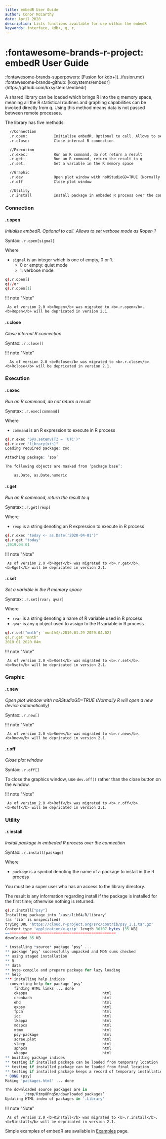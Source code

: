 ```yaml
---
title: embedR User Guide
author: Conor McCarthy
date: April 2020
description: Lists functions available for use within the embedR
keywords: interface, kdb+, q, r, 
---
```


# :fontawesome-brands-r-project: embedR User Guide

<div class="fusion" markdown="1">
:fontawesome-brands-superpowers: [Fusion for kdb+](../fusion.md)
</div>
:fontawesome-brands-github:
[kxsystems/embedr](https://github.com/kxsystems/embedr)

A shared library can be loaded which brings R into the q memory space,
meaning all the R statistical routines and graphing capabilities can be invoked directly from q.
Using this method means data is not passed between remote processes.

The library has five methods:

```txt
  //Connection
  .r.open:            Initialise embedR. Optional to call. Allows to set verbose mode as Ropen 1
  .r.close:           Close internal R connection

  //Execution
  .r.exec:            Run an R command, do not return a result
  .r.get:             Run an R command, return the result to q
  .r.set:             Set a variable in the R memory space

  //Graphic
  .r.dev              Open plot window with noRStudioGD=TRUE (Normally R will open a new device automatically)
  .r.off              Close plot window

  //Utility
  .r.install          Install package in embeded R process over the connection

```

### Connection

#### .r.open

_Initialise embedR. Optional to call. Allows to set verbose mode as Ropen 1_

Syntax: `.r.open[signal]`

Where

- `signal` is an integer which is one of empty, 0 or 1.
     * 0 or empty: quiet mode
     * 1: verbose mode

```q
q).r.open[]
q)//or
q).r.open[1]
```

!!! note "Note"

     As of version 2.0 <b>Ropen</b> was migrated to <b>.r.open</b>. <b>Ropen</b> will be depricated in version 2.1.

#### .r.close

_Close internal R connection_

Syntax: `.r.close[]`

!!! note "Note"

      As of version 2.0 <b>Rclose</b> was migrated to <b>.r.close</b>. <b>Rclose</b> will be depricated in version 2.1.

### Execution

#### .r.exec

_Run an R command, do not return a result_

Synatax: `.r.exec[command]`

Where

- `command` is an R expression to execute in R process

```q
q).r.exec "Sys.setenv(TZ = 'UTC')"
q).r.exec "library(xts)"
Loading required package: zoo

Attaching package: ‘zoo’

The following objects are masked from ‘package:base’:

    as.Date, as.Date.numeric
```

#### .r.get

_Run an R command, return the result to q_

Synatax: `.r.get[rexp]`

Where

- `rexp` is a string denoting an R expression to execute in R process

```q
q).r.exec "today <- as.Date('2020-04-01')"
q).r.get "today"
,2019.04.01
```

!!! note "Note"

     As of version 2.0 <b>Rget</b> was migrated to <b>.r.get</b>. <b>Rget</b> will be depricated in version 2.1.

#### .r.set

_Set a variable in the R memory space_

Synatax: `.r.set[rvar; qvar]`

Where

- `rvar` is a string denoting a name of R variable used in R process
- `qvar` is any q object used to assign to the R variable in R process

```q
q).r.set["mnth"; `month$/:2010.01.29 2020.04.02]
q).r.get "mnth"
2010.01 2020.04m
```

!!! note "Note"

     As of version 2.0 <b>Rset</b> was migrated to <b>.r.set</b>. <b>Rset</b> will be depricated in version 2.1.

### Graphic

#### .r.new

_Open plot window with noRStudioGD=TRUE (Normally R will open a new device automatically)_

Syntax: `.r.new[]`

!!! note "Note"

     As of version 2.0 <b>Rnew</b> was migrated to <b>.r.new</b>. <b>Rnew</b> will be depricated in version 2.1.

#### .r.off

_Close plot window_

Syntax: `.r.off[]`

To close the graphics window, use `dev.off()` rather than the close button on the window.

!!! note "Note"

     As of version 2.0 <b>Roff</b> was migrated to <b>.r.off</b>. <b>Roff</b> will be depricated in version 2.1.

### Utility

#### .r.install

_Install package in embeded R process over the connection_

Syntax: `.r.install[package]`

Where

- `package` is a symbol denoting the name of a package to install in the R process

You must be a super user who has an access to the library directory.

The result is any information regarding install if the package is installed for the first time; otherwise nothing is returned.

```q
q).r.install["psy"]
Installing package into ‘/usr/lib64/R/library’
(as ‘lib’ is unspecified)
trying URL 'https://cloud.r-project.org/src/contrib/psy_1.1.tar.gz'
Content type 'application/x-gzip' length 36107 bytes (35 KB)
==================================================
downloaded 35 KB

* installing *source* package ‘psy’ ...
** package ‘psy’ successfully unpacked and MD5 sums checked
** using staged installation
** R
** data
** byte-compile and prepare package for lazy loading
** help
*** installing help indices
  converting help for package ‘psy’
    finding HTML links ... done
    ckappa                                  html  
    cronbach                                html  
    ehd                                     html  
    expsy                                   html  
    fpca                                    html  
    icc                                     html  
    lkappa                                  html  
    mdspca                                  html  
    mtmm                                    html  
    psy-package                             html  
    scree.plot                              html  
    sleep                                   html  
    sphpca                                  html  
    wkappa                                  html  
** building package indices
** testing if installed package can be loaded from temporary location
** testing if installed package can be loaded from final location
** testing if installed package keeps a record of temporary installation path
* DONE (psy)
Making 'packages.html' ... done

The downloaded source packages are in
        ‘/tmp/Rtmp8Pnq5n/downloaded_packages’
Updating HTML index of packages in '.Library'
```

!!! note "Note"

     As of version 2.0 <b>Rinstall</b> was migrated to <b>.r.install</b>. <b>Rinstall</b> will be depricated in version 2.1.


Simple examples of embedR are available in [Examples](examples.md) page.